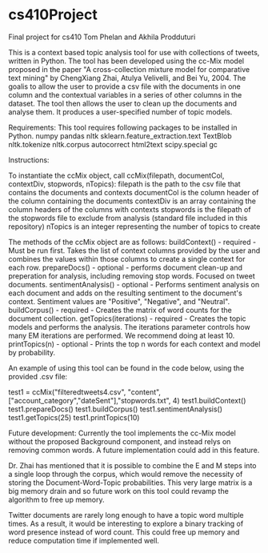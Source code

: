 # cs410Project
Final project for cs410
Tom Phelan and Akhila Prodduturi

This is a context based topic analysis tool for use with collections of tweets, written in Python. 
The tool has been developed using the cc-Mix model proposed in the paper "A cross-collection 
mixture model for comparative text mining" by ChengXiang Zhai, Atulya Velivelli, and Bei Yu, 2004. 
The goalis to allow the user to provide a csv file with the documents in one column and the contextual
variables in a series of other columns in the dataset. The tool then allows the user to clean up
the documents and analyse them. It produces a user-specified number of topic models.

Requirements: 
This tool requires following packages to be installed in Python.
numpy
pandas
nltk
sklearn.feature_extraction.text
TextBlob 
nltk.tokenize
nltk.corpus
autocorrect
html2text
scipy.special
gc

Instructions:

To instantiate the ccMix object, call ccMix(filepath, documentCol, contextDiv, stopwords, nTopics):
filepath is the path to the csv file that contains the documents and contexts
documentCol is the column header of the column containing the documents
contextDiv is an array containing the column headers of the columns with contexts
stopwords is the filepath of the stopwords file to exclude from analysis (standard file included in
this repository)
nTopics is an integer representing the number of topics to create

The methods of the ccMix object are as follows:
buildContext() - required - Must be run first. Takes the list of context columns provided by the user
    and combines the values within those columns to create a single context for each row.
prepareDocs() - optional - performs document clean-up and preperation for analysis, including
    removing stop words. Focused on tweet documents.
sentimentAnalysis() - optional - Performs sentiment analysis on each document and adds on the
    resulting sentiment to the document's context. Sentiment values are "Positive", "Negative",
    and "Neutral".
buildCorpus() - required - Creates the matrix of word counts for the document collection.
getTopics(iterations) - required - Creates the topic models and performs the analysis. The iterations
    parameter controls how many EM iterations are performed. We recommend doing at least 10.
printTopics(n) - optional - Prints the top n words for each context and model by probability.

An example of using this tool can be found in the code below, using the provided .csv file:

test1 = ccMix("filteredtweets4.csv", "content", ["account_category","dateSent"],"stopwords.txt", 4)
test1.buildContext()
test1.prepareDocs()
test1.buildCorpus()
test1.sentimentAnalysis()
test1.getTopics(25)
test1.printTopics(10)



Future development:
Currently the tool implements the cc-Mix model without the proposed Background component,
and instead relys on removing common words. A future implementation could add in this feature.

Dr. Zhai has mentioned that it is possible to combine the E and M steps into a single loop through
the corpus, which would remove the necessity of storing the Document-Word-Topic probabilities. 
This very large matrix is a big memory drain and so future work on this tool could revamp the
algorithm to free up memory.

Twitter documents are rarely long enough to have a topic word multiple times. As a result,
it would be interesting to explore a binary tracking of word presence instead of word count.
This could free up memory and reduce computation time if implemented well.